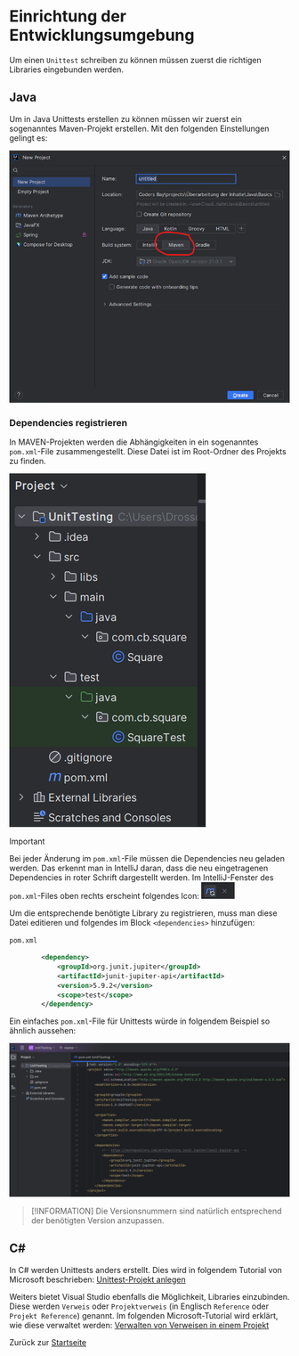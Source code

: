 # Einrichtung der Entwicklungsumgebung

Um einen `Unittest` schreiben zu können müssen zuerst die richtigen Libraries eingebunden werden.

## Java

Um in Java Unittests erstellen zu können müssen wir zuerst ein sogenanntes Maven-Projekt erstellen. Mit den folgenden Einstellungen gelingt es:

![MAVEN-Projekt erstellen](../img/create-maven-project.png)

### Dependencies registrieren

In MAVEN-Projekten werden die Abhängigkeiten in ein sogenanntes `pom.xml`-File zusammengestellt. Diese Datei ist im Root-Ordner des Projekts zu finden.

![Projektstruktur mit POM-File](../img/projektstruktur.png)

> [!IMPORTANT]
> Bei jeder Änderung im `pom.xml`-File müssen die Dependencies neu geladen werden. Das erkennt man in IntelliJ daran, dass die neu eingetragenen Dependencies in roter Schrift dargestellt werden. 
> Im IntelliJ-Fenster des `pom.xml`-Files oben rechts erscheint folgendes Icon: ![Maven-Dependencies aktualisieren](../img/maven-dependencies-aktualisieren.png)

Um die entsprechende benötigte Library zu registrieren, muss man diese Datei editieren und folgendes im Block `<dependencies>` hinzufügen:

`pom.xml`
```xml
        <dependency>
            <groupId>org.junit.jupiter</groupId>
            <artifactId>junit-jupiter-api</artifactId>
            <version>5.9.2</version>
            <scope>test</scope>
        </dependency>
```

Ein einfaches `pom.xml`-File für Unittests würde in folgendem Beispiel so ähnlich aussehen:

![POM-File-Beispiel](../img/pom-file.png)

> [!INFORMATION]
> Die Versionsnummern sind natürlich entsprechend der benötigten Version anzupassen.

## C#

In C# werden Unittests anders erstellt. Dies wird in folgendem Tutorial von Microsoft beschrieben: [Unittest-Projekt anlegen](https://learn.microsoft.com/de-de/visualstudio/test/getting-started-with-unit-testing?view=vs-2022&tabs=dotnet%2Cmstest)

Weiters bietet Visual Studio ebenfalls die Möglichkeit, Libraries einzubinden. Diese werden `Verweis` oder `Projektverweis` (in Englisch `Reference` oder `Projekt Reference`) genannt. Im folgenden Microsoft-Tutorial wird erklärt, wie diese verwaltet werden: [Verwalten von Verweisen in einem Projekt](https://learn.microsoft.com/de-de/visualstudio/ide/managing-references-in-a-project?view=vs-2022)

Zurück zur [Startseite](../README.md)